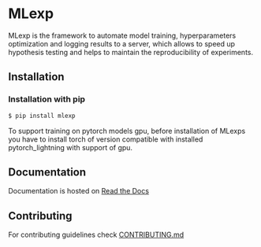# MLexp

MLexp is the framework to automate model training, hyperparameters 
optimization and logging results to a server, which allows to speed up 
hypothesis testing and helps to maintain the reproducibility of experiments.

## Installation

### Installation with pip

```bash
$ pip install mlexp
```

To support training on pytorch models gpu, before installation of MLexps you 
have to install torch of version compatible with installed pytorch_lightning 
with support of gpu.

## Documentation

Documentation is hosted on [Read the Docs](https://mlexp.readthedocs.io/en/latest/)

## Contributing

For contributing guidelines check [CONTRIBUTING.md](CONTRIBUTING.md)